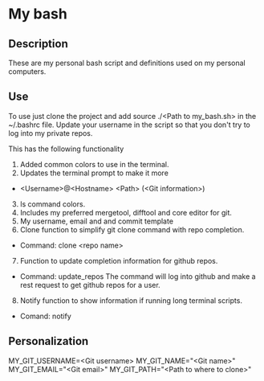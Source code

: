 # My bash
<h2>Description</h2>
These are my personal bash script and definitions used on my personal computers.

<h2>Use</h2>
To use just clone the project and add source ./&lt;Path to my_bash.sh&gt; in the ~/.bashrc file. Update your username in the script so that you don't try to log into my private repos.

This has the following functionality
1. Added common colors to use in the terminal.
2. Updates the terminal prompt to make it more
- &lt;Username&gt;@&lt;Hostname&gt; &lt;Path&gt; (&lt;Git information&gt;)
3. ls command colors.
4. Includes my preferred mergetool, difftool and core editor for git.
5. My username, email and and commit template
6. Clone function to simplify git clone command with repo completion.
- Command: clone &lt;repo name&gt;
7. Function to update completion information for github repos.
- Command: update_repos
The command will log into github and make a rest request to get github repos for a user.
8. Notify function to show information if running long terminal scripts.
- Comand: notify

<h2>Personalization</h2>
MY_GIT_USERNAME=&lt;Git username&gt;
MY_GIT_NAME="&lt;Git name&gt;"
MY_GIT_EMAIL="&lt;Git email&gt;"
MY_GIT_PATH="&lt;Path to where to clone&gt;"




